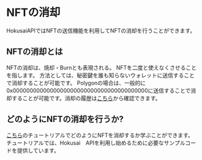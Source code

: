 # NFTの消却

HokusaiAPIではNFTの送信機能を利用してNFTの消却を行うことができます。

## NFTの消却とは

NFTの消却は、焼却・Burnとも表現される。
NFTを二度と使えなくさせることを指します。
方法としては、秘密鍵を誰も知らないウォレットに送信することで消却することが可能です。
Polygonの場合は、一般的に0x0000000000000000000000000000000000000000に送信することで消却することが可能です。消却の履歴は[こちら](https://polygonscan.com/address/0x0000000000000000000000000000000000000000#internaltx)から確認できます。


## どのようにNFTの消却を行うか?

[こちら](get-started.md#transfer-an-nft)のチュートリアルでどのようにNFTを消却するか学ぶことができます。
チュートリアルでは、Hokusai　APIを利用し始めるために必要なサンプルコードを提供しています。

